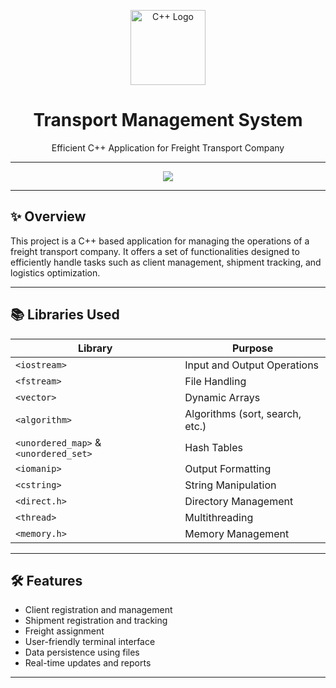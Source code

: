 <p align="center">
  <img src="https://upload.wikimedia.org/wikipedia/commons/1/18/ISO_C%2B%2B_Logo.svg" alt="C++ Logo" width="120" height="120"/>
  <h1 align="center">Transport Management System</h1>
  <p align="center">Efficient C++ Application for Freight Transport Company</p>
</p>

---

<p align="center">
  <img src="https://readme-typing-svg.herokuapp.com/?lines=Project+by+Youssef+Alouani&center=true&width=500&height=50">
</p>

---

## ✨ Overview

This project is a C++ based application for managing the operations of a freight transport company. It offers a set of functionalities designed to efficiently handle tasks such as client management, shipment tracking, and logistics optimization.

---

## 📚 Libraries Used

| Library | Purpose |
|---------|---------|
| `<iostream>` | Input and Output Operations |
| `<fstream>` | File Handling |
| `<vector>` | Dynamic Arrays |
| `<algorithm>` | Algorithms (sort, search, etc.) |
| `<unordered_map>` & `<unordered_set>` | Hash Tables |
| `<iomanip>` | Output Formatting |
| `<cstring>` | String Manipulation |
| `<direct.h>` | Directory Management |
| `<thread>` | Multithreading |
| `<memory.h>` | Memory Management |

---

## 🛠️ Features

- Client registration and management
- Shipment registration and tracking
- Freight assignment
- User-friendly terminal interface
- Data persistence using files
- Real-time updates and reports

---


